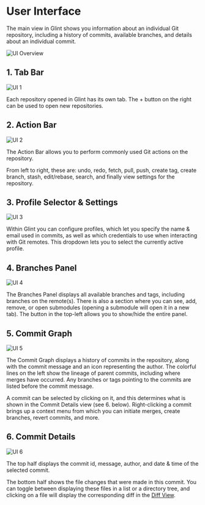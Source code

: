 # User Interface
The main view in Glint shows you information about an individual Git repository, including a history of commits, available branches, and details about an individual commit.

<img src="/assets/docs/user-interface-highlighted.png" class="fit-image" alt="UI Overview">

## 1. Tab Bar
<img src="/assets/docs/ui-1.png" class="fit-image" alt="UI 1">

Each repository opened in Glint has its own tab. The + button on the right can be used to open new repositories.

## 2. Action Bar
<img src="/assets/docs/ui-2.png" class="fit-image" alt="UI 2">

The Action Bar allows you to perform commonly used Git actions on the repository.

From left to right, these are: undo, redo, fetch, pull, push, create tag, create branch, stash, edit/rebase, search, and finally view settings for the repository.

## 3. Profile Selector & Settings
<img src="/assets/docs/ui-3.png" class="fit-image" alt="UI 3">

Within Glint you can configure profiles, which let you specify the name & email used in commits, as well as which credentials to use when interacting with Git remotes. This dropdown lets you to select the currently active profile.

## 4. Branches Panel
<img src="/assets/docs/ui-4.png" class="fit-image" alt="UI 4">

The Branches Panel displays all available branches and tags, including branches on the remote(s). There is also a section where you can see, add, remove, or open submodules (opening a submodule will open it in a new tab). The button in the top-left allows you to show/hide the entire panel.

## 5. Commit Graph
<img src="/assets/docs/ui-5.png" class="fit-image" alt="UI 5">

The Commit Graph displays a history of commits in the repository, along with the commit message and an icon representing the author. The colorful lines on the left show the lineage of parent commits, including where merges have occurred. Any branches or tags pointing to the commits are listed before the commit message.

A commit can be selected by clicking on it, and this determines what is shown in the Commit Details view (see 6. below). Right-clicking a commit brings up a context menu from which you can initiate merges, create branches, revert commits, and more.

## 6. Commit Details
<img src="/assets/docs/ui-6.png" class="fit-image" alt="UI 6">

The top half displays the commit id, message, author, and date & time of the selected commit.

The bottom half shows the file changes that were made in this commit. You can toggle between displaying these files in a list or a directory tree, and clicking on a file will display the corresponding diff in the [Diff View](/docs/user_interface-diff_view).
